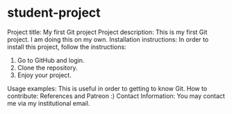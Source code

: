 # student-project

Project title: My first Git project
Project description: This is my first Git project. I am doing this on my own.
Installation instructions: In order to install this project, follow the instructions:
1. Go to GitHub and login. 
2. Clone the repository.
3. Enjoy your project.

Usage examples: This is useful in order to getting to know Git.
How to contribute: References and Patreon :)
Contact Information: You may contact me via my institutional email. 
